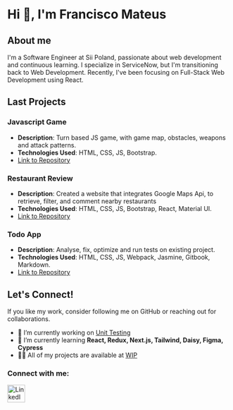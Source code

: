 # Hi 👋, I'm Francisco Mateus

## About me
I'm a Software Engineer at Sii Poland, passionate about web development and continuous learning. I specialize in ServiceNow, but I'm transitioning back to Web Development. Recently, I've been focusing on Full-Stack Web Development using React.

## Last Projects

### Javascript Game
- **Description**: Turn based JS game, with game map, obstacles, weapons and attack patterns.
- **Technologies Used**: HTML, CSS, JS, Bootstrap.
- [Link to Repository](https://github.com/RockL30/JSTurnGame)

### Restaurant Review
- **Description**: Created a website that integrates Google Maps Api, to retrieve, filter, and comment nearby restaurants 
- **Technologies Used**: HTML, CSS, JS, Bootstrap, React, Material UI.
- [Link to Repository](https://github.com/RockL30/Responsive-Restaurant-Review)
  
### Todo App 
- **Description**: Analyse, fix, optimize and run tests on existing project.
- **Technologies Used**: HTML, CSS, JS, Webpack, Jasmine, Gitbook, Markdown.
- [Link to Repository](https://github.com/RockL30/p8-oc)
  
## Let's Connect!

If you like my work, consider following me on GitHub or reaching out for collaborations.

- 🔭 I’m currently working on [Unit Testing](https://github.com/RockL30/p8-oc)
- 🌱 I’m currently learning **React, Redux, Next.js, Tailwind, Daisy, Figma, Cypress**
- 👨‍💻 All of my projects are available at [WIP](WIP)

### Connect with me:

[<img src="https://raw.githubusercontent.com/rahuldkjain/github-profile-readme-generator/master/src/images/icons/Social/linked-in-alt.svg" alt="LinkedIn" width="40"/>](https://www.linkedin.com/in/franc1scomat/)
